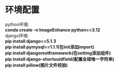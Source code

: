 # 环境配置  
python环境:   
**conda create -n ImageEnhance python==3.12**    
django环境:  
**pip install django==5.1.3**   
**pip install pymysql==1.1.1(在init添加import)**     
**pip install djangorestframework(在setting添加组件)**    
**pip install django-shortuuidfield(配置全球唯一字符串)**  
**pip install pillow(图片文件校验)**  
